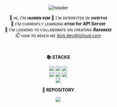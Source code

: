 <div align=center> 

![header](https://capsule-render.vercel.app/api?type=Waving&color=auto&height=300&section=header&text=Hire%20me!&fontSize=90)

<div style="text-align: center;">

👋 ʜɪ, ɪ’ᴍ **ᴊᴀᴇᴍɪɴ ᴋɪᴍ**
👀 ɪ’ᴍ ɪɴᴛᴇʀᴇꜱᴛᴇᴅ ɪɴ **ꜱᴡɪꜰᴛᴜɪ**  
🌱 ɪ’ᴍ ᴄᴜʀʀᴇɴᴛʟʏ ʟᴇᴀʀɴɪɴɢ **ᴋᴛᴏʀ for API Server**  
💞️ ɪ’ᴍ ʟᴏᴏᴋɪɴɢ ᴛᴏ ᴄᴏʟʟᴀʙᴏʀᴀᴛᴇ ᴏɴ ᴄʀᴇᴀᴛɪɴɢ ***8ᴅᴇɢʀᴇᴇꜱ***  
📫 ʜᴏᴡ ᴛᴏ ʀᴇᴀᴄʜ ᴍᴇ [jkim.dev@icloud.com](jkim.dev@icloud.com)
  
</div>

</br>

**📚 STACKS**

<img src="https://img.shields.io/badge/Swift-F05138?style=for-the-badge&logo=Swift&logoColor=white">
<img src="https://img.shields.io/badge/Kotlin-7F52FF?style=for-the-badge&logo=Kotlin&logoColor=white">
<img src="https://img.shields.io/badge/Spring-6DB33F?style=for-the-badge&logo=Spring&logoColor=white">
<br>
<img src="https://img.shields.io/badge/html5-E34F26?style=for-the-badge&logo=html5&logoColor=white"> 
<img src="https://img.shields.io/badge/css3-1572B6?style=for-the-badge&logo=css3&logoColor=white"> 
<img src="https://img.shields.io/badge/JavaScript-F7DF1E?style=for-the-badge&logo=JavaScript&logoColor=white">

</br>

<img src="https://github-readme-stats.vercel.app/api/top-langs/?username=jkimdev&layout=compact"/>

</br>

**📂 REPOSITORY**

<img src="https://github-readme-stats.vercel.app/api?username=jkimdev&show_icons=true&theme=jolly"/>

</div>
